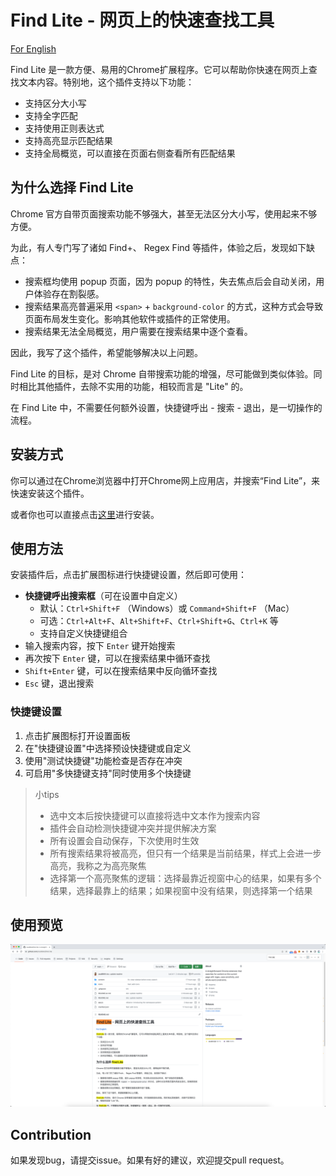 # Find Lite - 网页上的快速查找工具

[For English](./README.en.md)

Find Lite 是一款方便、易用的Chrome扩展程序。它可以帮助你快速在网页上查找文本内容。特别地，这个插件支持以下功能：

- 支持区分大小写
- 支持全字匹配
- 支持使用正则表达式
- 支持高亮显示匹配结果
- 支持全局概览，可以直接在页面右侧查看所有匹配结果

## 为什么选择 Find Lite

Chrome 官方自带页面搜索功能不够强大，甚至无法区分大小写，使用起来不够方便。

为此，有人专门写了诸如 Find+、 Regex Find 等插件，体验之后，发现如下缺点：

- 搜索框均使用 popup 页面，因为 popup 的特性，失去焦点后会自动关闭，用户体验存在割裂感。
- 搜索结果高亮普遍采用 `<span>` + `background-color` 的方式，这种方式会导致页面布局发生变化。影响其他软件或插件的正常使用。
- 搜索结果无法全局概览，用户需要在搜索结果中逐个查看。

因此，我写了这个插件，希望能够解决以上问题。

Find Lite 的目标，是对 Chrome 自带搜索功能的增强，尽可能做到类似体验。同时相比其他插件，去除不实用的功能，相较而言是 "Lite"
的。

在 Find Lite 中，不需要任何额外设置，快捷键呼出 - 搜索 - 退出，是一切操作的流程。

## 安装方式

你可以通过在Chrome浏览器中打开Chrome网上应用店，并搜索“Find Lite”，来快速安装这个插件。

或者你也可以直接点击[这里](https://chrome.google.com/webstore/detail/find-lite/ndjgjgjgjgjgjgjgjgjgjgjgj)进行安装。

## 使用方法

安装插件后，点击扩展图标进行快捷键设置，然后即可使用：

- **快捷键呼出搜索框**（可在设置中自定义）
  - 默认：`Ctrl+Shift+F` （Windows）或 `Command+Shift+F` （Mac）
  - 可选：`Ctrl+Alt+F`、`Alt+Shift+F`、`Ctrl+Shift+G`、`Ctrl+K` 等
  - 支持自定义快捷键组合
- 输入搜索内容，按下 `Enter` 键开始搜索
- 再次按下 `Enter` 键，可以在搜索结果中循环查找
- `Shift+Enter` 键，可以在搜索结果中反向循环查找
- `Esc` 键，退出搜索

### 快捷键设置

1. 点击扩展图标打开设置面板
2. 在"快捷键设置"中选择预设快捷键或自定义
3. 使用"测试快捷键"功能检查是否存在冲突
4. 可启用"多快捷键支持"同时使用多个快捷键

> 小tips
> - 选中文本后按快捷键可以直接将选中文本作为搜索内容
> - 插件会自动检测快捷键冲突并提供解决方案
> - 所有设置会自动保存，下次使用时生效
> - 所有搜索结果将被高亮，但只有一个结果是当前结果，样式上会进一步高亮，我称之为高亮聚焦
> - 选择第一个高亮聚焦的逻辑：选择最靠近视窗中心的结果，如果有多个结果，选择最靠上的结果；如果视窗中没有结果，则选择第一个结果

## 使用预览

![img.png](doc/preview.png)

## Contribution

如果发现bug，请提交issue。如果有好的建议，欢迎提交pull request。